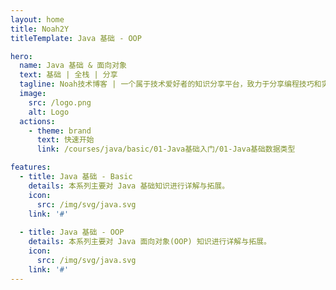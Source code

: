 ```yaml
---
layout: home
title: Noah2Y
titleTemplate: Java 基础 - OOP

hero:
  name: Java 基础 & 面向对象
  text: 基础 | 全栈 | 分享
  tagline: Noah技术博客 | 一个属于技术爱好者的知识分享平台，致力于分享编程技巧和实用的开发经验
  image:
    src: /logo.png
    alt: Logo
  actions:
    - theme: brand
      text: 快速开始
      link: /courses/java/basic/01-Java基础入门/01-Java基础数据类型

features:
  - title: Java 基础 - Basic
    details: 本系列主要对 Java 基础知识进行详解与拓展。
    icon:
      src: /img/svg/java.svg
    link: '#'
    
  - title: Java 基础 - OOP
    details: 本系列主要对 Java 面向对象(OOP) 知识进行详解与拓展。
    icon:
      src: /img/svg/java.svg
    link: '#'
---
```

